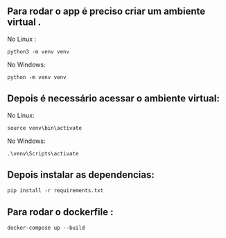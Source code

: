 ## Para rodar o app é preciso criar um ambiente virtual .

No Linux :
```
python3 -m venv venv
```
No Windows: 
```
python -m venv venv
```

## Depois é necessário acessar o ambiente virtual:

No Linux:
```
source venv\bin\activate
```

No Windows:
```
.\venv\Scripts\activate
```

## Depois instalar as dependencias:

```
pip install -r requirements.txt
```

## Para rodar o dockerfile :

```
docker-compose up --build
```